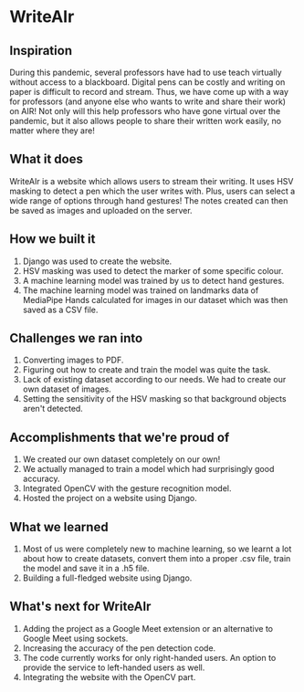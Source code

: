 # WriteAIr

## Inspiration
During this pandemic, several professors have had to use teach virtually without access to a blackboard. Digital pens can be costly and writing on paper is difficult to record and stream. Thus, we have come up with a way for professors (and anyone else who wants to write and share their work) on AIR! Not only will this help professors who have gone virtual over the pandemic, but it also allows people to share their written work easily, no matter where they are!

## What it does
WriteAIr is a website which allows users to stream their writing. It uses HSV masking to detect a pen which the user writes with. Plus, users can select a wide range of options through hand gestures! The notes created can then be saved as images and uploaded on the server.

## How we built it
1. Django was used to create the website.
2. HSV masking was used to detect the marker of some specific colour.
3. A machine learning model was trained by us to detect hand gestures.
4. The machine learning model was trained on landmarks data of MediaPipe Hands calculated for images in our dataset which was then saved as a CSV file.

## Challenges we ran into
1. Converting images to PDF.
2. Figuring out how to create and train the model was quite the task.
3. Lack of existing dataset according to our needs. We had to create our own dataset of images.
4. Setting the sensitivity of the HSV masking so that background objects aren't detected.

## Accomplishments that we're proud of
1. We created our own dataset completely on our own!
2. We actually managed to train a model which had surprisingly good accuracy.
3. Integrated OpenCV with the gesture recognition model.
4. Hosted the project on a website using Django.

## What we learned
1. Most of us were completely new to machine learning, so we learnt a lot about how to create datasets, convert them into a proper .csv file, train the model and save it in a .h5 file.
2. Building a full-fledged website using Django.

## What's next for WriteAIr
1. Adding the project as a Google Meet extension or an alternative to Google Meet using sockets.
2. Increasing the accuracy of the pen detection code.
3. The code currently works for only right-handed users. An option to provide the service to left-handed users as well.
4. Integrating the website with the OpenCV part.

